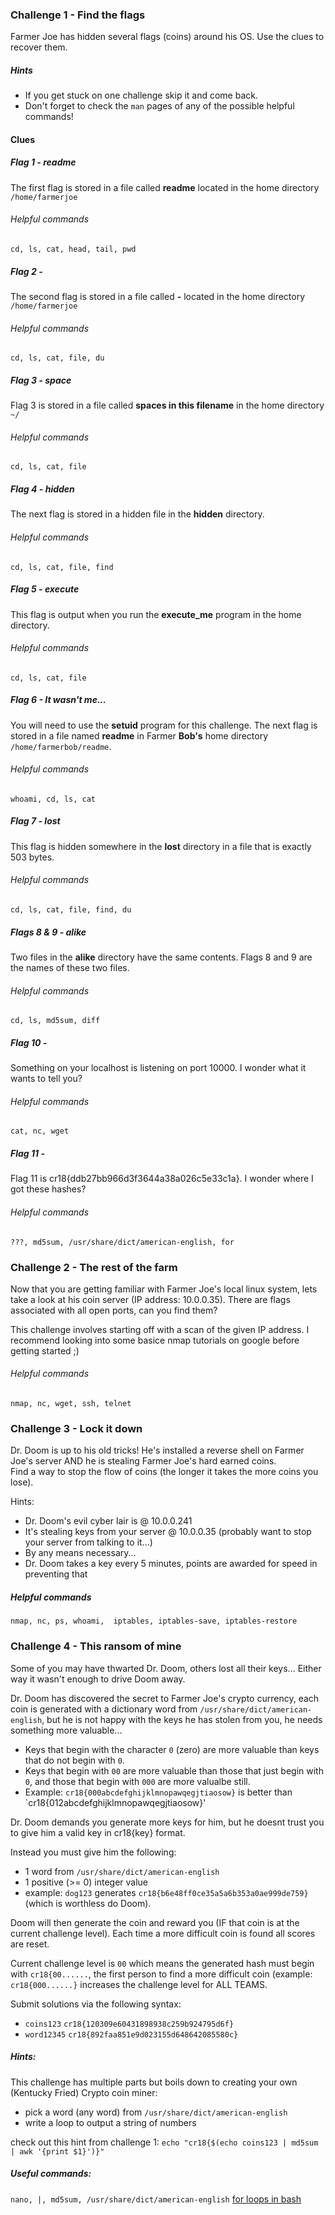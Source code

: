 ### Challenge 1 - Find the flags
Farmer Joe has hidden several flags (coins) around his OS.  Use the clues to recover them.

##### Hints
* If you get stuck on one challenge skip it and come back.
* Don't forget to check the `man` pages of any of the possible helpful commands!

#### Clues

##### Flag 1 - readme
The first flag is stored in a file called **readme** located in the home directory `/home/farmerjoe`
###### Helpful commands
`cd, ls, cat, head, tail, pwd`


##### Flag 2 - 
The second flag is stored in a file called **-** located in the home directory `/home/farmerjoe` 
###### Helpful commands
`cd, ls, cat, file, du`


##### Flag 3 - space
Flag 3 is stored in a file called **spaces in this filename** in the home directory `~/`
###### Helpful commands
`cd, ls, cat, file`

##### Flag 4 - hidden
The next flag is stored in a hidden file in the **hidden** directory.
###### Helpful commands
`cd, ls, cat, file, find`

##### Flag 5 - execute
This flag is output when you run the **execute_me** program in the home directory.
###### Helpful commands
`cd, ls, cat, file`

##### Flag 6 - It wasn't me...
You will need to use the **setuid** program for this challenge.  The next flag is stored in a file named **readme** in Farmer **Bob's** home directory `/home/farmerbob/readme`.
###### Helpful commands
`whoami, cd, ls, cat`

##### Flag 7 - lost
This flag is hidden somewhere in the **lost** directory in a file that is exactly 503 bytes.
###### Helpful commands
`cd, ls, cat, file, find, du`


##### Flags 8 & 9 - alike
Two files in the **alike** directory have the same contents.  Flags 8 and 9 are the names of these two files.
###### Helpful commands
`cd, ls, md5sum, diff`


##### Flag 10 - 
Something on your localhost is listening on port 10000. I wonder what it wants to tell you? 
###### Helpful commands
`cat, nc, wget`

##### Flag 11 - 
Flag 11 is cr18{ddb27bb966d3f3644a38a026c5e33c1a}.  I wonder where I got these hashes?
###### Helpful commands
`???, md5sum, /usr/share/dict/american-english, for`

### Challenge 2 - The rest of the farm
Now that you are getting familiar with Farmer Joe's local linux system, lets take a look at his coin server (IP address: 10.0.0.35).  There are flags associated with all open ports, can you find them?

This challenge involves starting off with a scan of the given IP address.  I recommend looking into some basice nmap tutorials on google before getting started ;)

###### Helpful commands
`nmap, nc, wget, ssh, telnet`

### Challenge 3 - Lock it down
Dr. Doom is up to his old tricks!  He's installed a reverse shell on Farmer Joe's server AND he is stealing Farmer Joe's hard earned coins.  
Find a way to stop the flow of coins (the longer it takes the more coins you lose).

Hints:
* Dr. Doom's evil cyber lair is @ 10.0.0.241 
* It's stealing keys from your server @ 10.0.0.35 (probably want to stop your server from talking to it...)
* By any means necessary...
* Dr. Doom takes a key every 5 minutes, points are awarded for speed in preventing that

##### Helpful commands
`nmap, nc, ps, whoami,  iptables, iptables-save, iptables-restore` 

### Challenge 4 - This ransom of mine
Some of you may have thwarted Dr. Doom, others lost all their keys...  Either way it wasn't enough to drive Doom away.

Dr. Doom has discovered the secret to Farmer Joe's crypto currency, each coin is generated with a dictionary word from `/usr/share/dict/american-english`, but he is not happy with the keys he has stolen from you, he needs something more valuable...

* Keys that begin with the character `0`  (zero) are more valuable than keys that do not begin with `0`.
* Keys that begin with `00` are more valuable than those that just begin with `0`, and those that begin with `000` are more valualbe still.
* Example: `cr18{000abcdefghijklmnopawqegjtiaosow}` is better than `cr18{012abcdefghijklmnopawqegjtiaosow}'

Dr. Doom demands you generate more keys for him, but he doesnt trust you to give him a valid key in cr18{key} format.

Instead you must give him the following:
* 1 word from `/usr/share/dict/american-english`
* 1 positive (>= 0) integer value
* example: `dog123` generates `cr18{b6e48ff0ce35a5a6b353a0ae999de759}` (which is worthless do Doom).

Doom will then generate the coin and reward you (IF that coin is at the current challenge level).  Each time a more difficult coin is found all scores are reset.

Current challenge level is `00` which means the generated hash must begin with `cr18{00......`, the first person to find a more difficult coin (example: `cr18{000......}` increases the challenge level for ALL TEAMS.

Submit solutions via the following syntax:
* `coins123`  `cr18{120309e60431898938c259b924795d6f}`
* `word12345`  `cr18{892faa851e9d023155d648642085580c}`

##### Hints:
This challenge has multiple parts but boils down to creating your own (Kentucky Fried) Crypto coin miner:
* pick a word (any word) from `/usr/share/dict/american-english`
* write a loop to output a string of numbers

check out this hint from challenge 1: `echo "cr18{$(echo coins123 | md5sum | awk '{print $1}')}"`

##### Useful commands:
`nano, |, md5sum, /usr/share/dict/american-english`  [for loops in bash](https://ma.ttias.be/bash-loop-first-step-automation-linux/)



